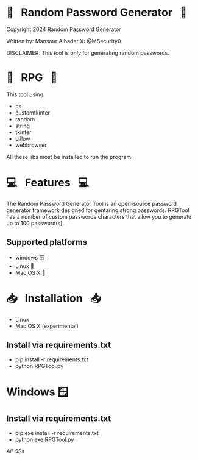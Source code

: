 # :briefcase: &nbsp;  Random Password Generator &nbsp;  :briefcase:

Copyright 2024 Random Password Generator

Written by: Mansour Albader X: @MSecurity0


DISCLAIMER: This tool is *only* for generating random passwords.


# :book: &nbsp; RPG &nbsp; :book:
This tool using
* os
* customtkinter
* random
* string
* tkinter
* pillow
* webbrowser

All these libs most be installed to run the program.

# :computer: &nbsp; Features &nbsp; :computer:


The Random Password Generator Tool is an open-source password generator framework designed for gentaring strong passwords. RPGTool has a number of custom passwords characters that allow you to generate up to 100 password(s).


## Supported platforms

* windows 🪟
* Linux 🐧
* Mac OS X 🍎

# :inbox_tray: &nbsp; Installation &nbsp; :inbox_tray:
* Linux
* Mac OS X (experimental)

## Install via requirements.txt

* pip install -r requirements.txt
* python RPGTool.py
  
# Windows 🪟

## Install via requirements.txt

* pip.exe install -r requirements.txt
* python.exe RPGTool.py

  
*All OSs*
